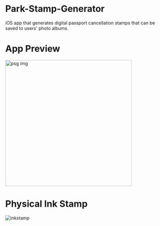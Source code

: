 # Park-Stamp-Generator
iOS app that generates digital passport cancellation stamps that can be saved to users' photo albums.
# App Preview
<img width="398" alt="psg img" src="https://github.com/rishabhg19/Park-Stamp-Generator/assets/70454763/aacacc9e-1757-44cb-8473-7542914a8eba">

# Physical Ink Stamp
![inkstamp](https://github.com/rishabhg19/Park-Stamp-Generator/assets/70454763/a27532ba-0d44-47bd-b631-7b3ec44c1303)


